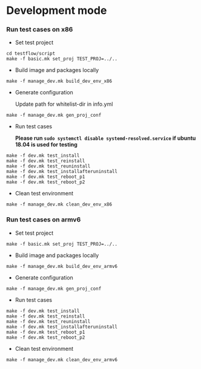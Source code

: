 # Development mode
### Run test cases on x86
* Set test project
```
cd testflow/script
make -f basic.mk set_proj TEST_PROJ=../..
```
* Build image and packages locally
```
make -f manage_dev.mk build_dev_env_x86
```

* Generate configuration 

	Update path for whitelist-dir in info.yml
```
make -f manage_dev.mk gen_proj_conf 
```

* Run test cases

	**Please run `sudo systemctl disable systemd-resolved.service` if ubuntu 18.04 is used for testing**
```
make -f dev.mk test_install
make -f dev.mk test_reinstall
make -f dev.mk test_reuninstall
make -f dev.mk test_installafteruninstall
make -f dev.mk test_reboot_p1
make -f dev.mk test_reboot_p2
```
* Clean test environment
```
make -f manage_dev.mk clean_dev_env_x86 
```



### Run test cases on armv6
* Set test project
```
make -f basic.mk set_proj TEST_PROJ=../..
```
* Build image and packages locally
```
make -f manage_dev.mk build_dev_env_armv6
```

* Generate configuration 
```
make -f manage_dev.mk gen_proj_conf 
```



* Run test cases
```
make -f dev.mk test_install
make -f dev.mk test_reinstall
make -f dev.mk test_reuninstall
make -f dev.mk test_installafteruninstall
make -f dev.mk test_reboot_p1
make -f dev.mk test_reboot_p2
```


* Clean test environment
```
make -f manage_dev.mk clean_dev_env_armv6
```
